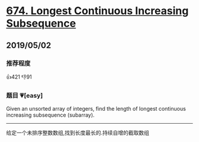 # [674. Longest Continuous Increasing Subsequence](https://leetcode.com/problems/longest-continuous-increasing-subsequence/)

## 2019/05/02

### 推荐程度

👍421 👎91

### 题目 💗[easy]

Given an unsorted array of integers, find the length of longest continuous increasing subsequence (subarray).

---

给定一个未排序整数数组,找到长度最长的.持续自增的截取数组

